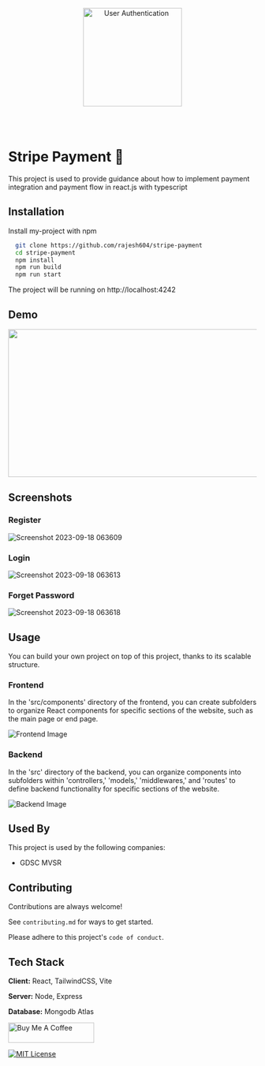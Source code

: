 <br>
<p align="center">
    <img width="200" style="margin:15px" src="https://ik.imagekit.io/hbzknb1hm/stripe.png?updatedAt=1695311964773" alt="User Authentication">
</p>
<br>

# Stripe Payment 🔑

This project is used to provide guidance about how to implement payment integration and payment flow in react.js with typescript

## Installation

Install my-project with npm

```bash
  git clone https://github.com/rajesh604/stripe-payment
  cd stripe-payment
  npm install
  npm run build
  npm run start
```

The project will be running on http://localhost:4242

## Demo

[<img src="https://ik.imagekit.io/hbzknb1hm/Screenshot%202023-09-18%20064958.png?updatedAt=1695034253537" width="600" height="300"
/>](https://www.youtube.com/embed/cVpG4fFyIMo?si=NCi_HsxJ9ju9ySio)

## Screenshots

### Register
![Screenshot 2023-09-18 063609](https://github.com/rajesh604/userAuth/assets/77529419/170b3867-886d-41fe-aa3e-30a4bcbeb199)

### Login
![Screenshot 2023-09-18 063613](https://github.com/rajesh604/userAuth/assets/77529419/82a4fb42-d234-4ec7-ae3b-1a3d8eb4f532)

### Forget Password
![Screenshot 2023-09-18 063618](https://github.com/rajesh604/userAuth/assets/77529419/be262fa8-d4da-400d-82fa-cfec6336615f)

## Usage

You can build your own project on top of this project, thanks to its scalable structure.

### Frontend

In the 'src/components' directory of the frontend, you can create subfolders to organize React components for specific sections of the website, such as the main page or end page.

![Frontend Image](https://ik.imagekit.io/hbzknb1hm/Screenshot%202023-09-19%20000223.png?updatedAt=1695062006972)

### Backend

In the 'src' directory of the backend, you can organize components into subfolders within 'controllers,' 'models,' 'middlewares,' and 'routes' to define backend functionality for specific sections of the website.

![Backend Image](https://ik.imagekit.io/hbzknb1hm/Screenshot%202023-09-19%20000210.png?updatedAt=1695062032104)

## Used By

This project is used by the following companies:

- GDSC MVSR

## Contributing

Contributions are always welcome!

See `contributing.md` for ways to get started.

Please adhere to this project's `code of conduct`.

## Tech Stack

**Client:** React, TailwindCSS, Vite

**Server:** Node, Express

**Database:** Mongodb Atlas

<a href="https://www.buymeacoffee.com/kanugurajen" target="_blank"><img src="https://cdn.buymeacoffee.com/buttons/default-orange.png" alt="Buy Me A Coffee" height="41" width="174"></a>

[![MIT License](https://img.shields.io/badge/License-MIT-green.svg)](https://choosealicense.com/licenses/mit/)
